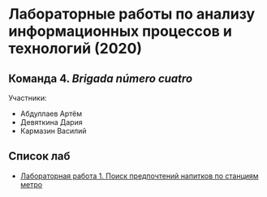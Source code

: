 # Лабораторные работы по анализу информационных процессов и технологий (2020)

## Команда 4. *Brigada número cuatro*
Участники: 
- Абдуллаев Артём
- Девяткина Дария
- Кармазин Василий

## Список лаб
- [Лабораторная работа 1. Поиск предпочтений напитков по станциям метро](lab1)
